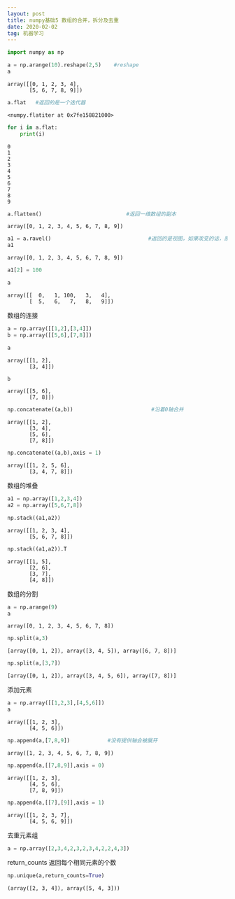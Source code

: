 ```yaml
---
layout: post
title: numpy基础5 数组的合并，拆分及去重
date: 2020-02-02
tag: 机器学习
---
```




```python
import numpy as np
```


```python
a = np.arange(10).reshape(2,5)    #reshape
a
```




    array([[0, 1, 2, 3, 4],
           [5, 6, 7, 8, 9]])




```python
a.flat   #返回的是一个迭代器
```




    <numpy.flatiter at 0x7fe158821000>




```python
for i in a.flat:
    print(i)
```

    0
    1
    2
    3
    4
    5
    6
    7
    8
    9



```python
a.flatten()                           #返回一维数组的副本
```




    array([0, 1, 2, 3, 4, 5, 6, 7, 8, 9])




```python
a1 = a.ravel()                               #返回的是视图，如果改变的话，原数组会改变
a1
```




    array([0, 1, 2, 3, 4, 5, 6, 7, 8, 9])




```python
a1[2] = 100
```


```python
a
```




    array([[  0,   1, 100,   3,   4],
           [  5,   6,   7,   8,   9]])



数组的连接


```python
a = np.array([[1,2],[3,4]])
b = np.array([[5,6],[7,8]])
```


```python
a
```




    array([[1, 2],
           [3, 4]])




```python
b
```




    array([[5, 6],
           [7, 8]])




```python
np.concatenate((a,b))                         #沿着0轴合并
```




    array([[1, 2],
           [3, 4],
           [5, 6],
           [7, 8]])




```python
np.concatenate((a,b),axis = 1)           
```




    array([[1, 2, 5, 6],
           [3, 4, 7, 8]])



数组的堆叠


```python
a1 = np.array([1,2,3,4])
a2 = np.array([5,6,7,8])
```


```python
np.stack((a1,a2))
```




    array([[1, 2, 3, 4],
           [5, 6, 7, 8]])




```python
np.stack((a1,a2)).T
```




    array([[1, 5],
           [2, 6],
           [3, 7],
           [4, 8]])



数组的分割


```python
a = np.arange(9)
a
```




    array([0, 1, 2, 3, 4, 5, 6, 7, 8])




```python
np.split(a,3)
```




    [array([0, 1, 2]), array([3, 4, 5]), array([6, 7, 8])]




```python
np.split(a,[3,7])
```




    [array([0, 1, 2]), array([3, 4, 5, 6]), array([7, 8])]



添加元素


```python
a = np.array([[1,2,3],[4,5,6]])
a
```




    array([[1, 2, 3],
           [4, 5, 6]])




```python
np.append(a,[7,8,9])            #没有提供轴会被展开
```




    array([1, 2, 3, 4, 5, 6, 7, 8, 9])




```python
np.append(a,[[7,8,9]],axis = 0)
```




    array([[1, 2, 3],
           [4, 5, 6],
           [7, 8, 9]])




```python
np.append(a,[[7],[9]],axis = 1)
```




    array([[1, 2, 3, 7],
           [4, 5, 6, 9]])



去重元素组


```python
a = np.array([2,3,4,2,3,2,3,4,2,2,4,3])
```

return_counts 返回每个相同元素的个数


```python
np.unique(a,return_counts=True)
```




    (array([2, 3, 4]), array([5, 4, 3]))




```python

```
